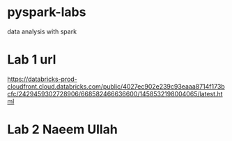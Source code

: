 # pyspark-labs
data analysis with spark

# Lab 1 url
https://databricks-prod-cloudfront.cloud.databricks.com/public/4027ec902e239c93eaaa8714f173bcfc/2429459302728906/668582466636600/1458532198004065/latest.html

# Lab 2 Naeem Ullah


